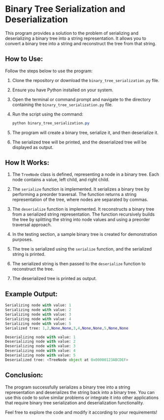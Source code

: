 # Binary Tree Serialization and Deserialization

This program provides a solution to the problem of serializing and deserializing a binary tree into a string representation. It allows you to convert a binary tree into a string and reconstruct the tree from that string.

## How to Use:
Follow the steps below to use the program:

1. Clone the repository or download the `binary_tree_serialization.py` file.

2. Ensure you have Python installed on your system.

3. Open the terminal or command prompt and navigate to the directory containing the `binary_tree_serialization.py` file.

4. Run the script using the command:
   ```css
   python binary_tree_serialization.py
   ```
5. The program will create a binary tree, serialize it, and then deserialize it.

6. The serialized tree will be printed, and the deserialized tree will be displayed as output.

## How It Works:

1. The `TreeNode` class is defined, representing a node in a binary tree. Each node contains a value, left child, and right child.

2. The `serialize` function is implemented. It serializes a binary tree by performing a preorder traversal. The function returns a string representation of the tree, where nodes are separated by commas.

3. The `deserialize` function is implemented. It reconstructs a binary tree from a serialized string representation. The function recursively builds the tree by splitting the string into node values and using a preorder traversal approach.

4. In the testing section, a sample binary tree is created for demonstration purposes.

5. The tree is serialized using the `serialize` function, and the serialized string is printed.

6. The serialized string is then passed to the `deserialize` function to reconstruct the tree.

7. The deserialized tree is printed as output.

## Example Output:
  ```python
  Serializing node with value: 1
  Serializing node with value: 2
  Serializing node with value: 3
  Serializing node with value: 4
  Serializing node with value: 5
  Serialized tree: 1,2,None,None,3,4,None,None,5,None,None

  Deserializing node with value: 1
  Deserializing node with value: 2
  Deserializing node with value: 3
  Deserializing node with value: 4
  Deserializing node with value: 5
  Deserialized tree: <TreeNode object at 0x00000123ABCDEF>
  ```

## Conclusion:

The program successfully serializes a binary tree into a string representation and deserializes the string back into a binary tree. You can use this code to solve similar problems or integrate it into other applications that require binary tree serialization and deserialization functionality.

Feel free to explore the code and modify it according to your requirements!


